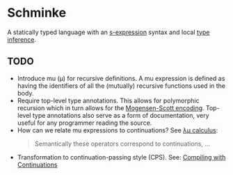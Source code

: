 # Schminke
A statically typed language with an
[s-expression](https://en.wikipedia.org/wiki/S-expression) syntax and local
[type inference](https://en.wikipedia.org/wiki/Type_inference).

## TODO
* Introduce mu (μ) for recursive definitions. A mu expression is defined as
  having the identifiers of all the (mutually) recursive functions used in the
  body.
* Require top-level type annotations. This allows for polymorphic recursion
  which in turn allows for
  the
  [Mogensen-Scott encoding](https://en.wikipedia.org/wiki/Mogensen%E2%80%93Scott_encoding).
  Top-level type annotations also serve as a form of documentation, very useful
  for any programmer reading the source.
* How can we relate mu expressions to continuations?
  See [λμ calculus](https://en.wikipedia.org/wiki/Lambda-mu_calculus):
  > Semantically these operators correspond to continuations, ...
* Transformation to continuation-passing style (CPS).
  See:
  [Compiling with Continuations](https://books.google.com.au/books?id=zbDBQgAACAAJ&dq=isbn:0521416957&hl=en&sa=X&ved=0ahUKEwiD3fX6-5LTAhWMTbwKHWj1CSQQ6AEIGzAA)
